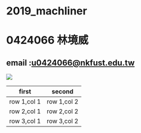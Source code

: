# 2019_machliner

# 0424066 林境威

## email :u0424066@nkfust.edu.tw

![](dog.jpg)


first|second
---|---
row 1,col 1|row 1,col 2
row 2,col 1|row 2,col 2
row 3,col 1|row 3,col 2
